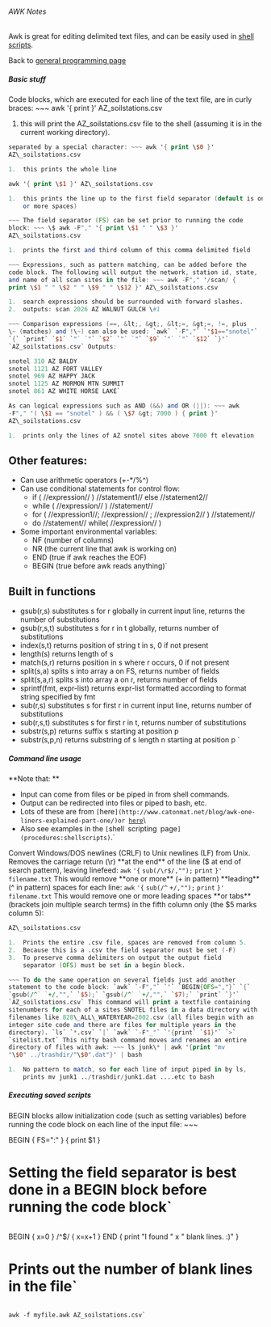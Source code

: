 ###### AWK Notes

Awk is great for editing delimited text files, and can be easily used in
[shell scripts](shellscripts).

Back to [general programming page](procedures:programming)

##### Basic stuff

Code blocks, which are executed for each line of the text file, are in
curly braces: ~~~ awk '{ print }' AZ\_soilstations.csv

1.  this will print the AZ\_soilstations.csv file to the shell (assuming
    it is in the current working directory).

~~~ Awk can operate each line of the file as a whole, or in fields
separated by a special character: ~~~ awk '{ print \$0 }'
AZ\_soilstations.csv

1.  this prints the whole line

awk '{ print \$1 }' AZ\_soilstations.csv

1.  this prints the line up to the first field separator (default is one
    or more spaces)

~~~ The field separator (FS) can be set prior to running the code
block: ~~~ \$ awk -F"," '{ print \$1 " " \$3 }'
AZ\_soilstations.csv

1.  prints the first and third column of this comma delimited field

~~~ Expressions, such as pattern matching, can be added before the
code block. The following will output the network, station id, state,
and name of all scan sites in the file: ~~~ awk -F"," '/scan/ {
print \$1 " " \$2 " " \$9 " " \$12 }' AZ\_soilstations.csv

1.  search expressions should be surrounded with forward slashes.
2.  outputs: scan 2026 AZ WALNUT GULCH \#1

~~~ Comparison expressions (==, &lt;, &gt;, &lt;=, &gt;=, !=, plus
\~ (matches) and !\~) can also be used: `awk` `-F","` `'$1=="snotel"`
`{` `print` `$1` `"` `"` `$2` `"` `"` `$9` `"` `"` `$12` `}'`
`AZ_soilstations.csv` Outputs:

snotel 310 AZ BALDY
snotel 1121 AZ FORT VALLEY
snotel 969 AZ HAPPY JACK
snotel 1125 AZ MORMON MTN SUMMIT
snotel 861 AZ WHITE HORSE LAKE`

As can logical expressions such as AND (&&) and OR (||): ~~~ awk
-F"," '( \$1 == "snotel" ) && ( \$7 &gt; 7000 ) { print }'
AZ\_soilstations.csv

1.  prints only the lines of AZ snotel sites above 7000 ft elevation

~~~

Other features:
---------------

* Can use arithmetic operators (+-*/%^)
* Can use conditional statements for control flow:
  * if ( //expression// ) //statement1// else //statement2//
  * while ( //expression// ) //statement//
  * for ( //expression1//; //expression// ; //expression2// ) //statement//
  * do //statement// while( //expression// )
* Some important environmental variables:
  * NF (number of columns) 
  * NR (the current line that awk is working on)
  * END (true if awk reaches the EOF)
  * BEGIN (true before awk reads anything)`

Built in functions
------------------

* gsub(r,s)       substitutes s for r globally in current input line, returns the  number of substitutions 
* gsub(r,s,t)     substitutes s for r in t globally, returns number of substitutions 
* index(s,t)      returns position of string t in s, 0 if not present 
* length(s)       returns length of s 
* match(s,r)      returns position in s where r occurs, 0 if not present 
* split(s,a)      splits s into array a on FS, returns number of fields 
* split(s,a,r)    splits s into array a on r, returns number of fields 
* sprintf(fmt, expr-list) returns expr-list formatted according to format string  specified by fmt 
* sub(r,s)        substitutes s for first r in current input line, returns number of substitutions 
* sub(r,s,t)      substitutes s for first r in t, returns number of substitutions 
* substr(s,p)     returns suffix s starting at position p 
* substr(s,p,n)   returns substring of s length n starting at position p `

##### Command line usage

 **Note that: \*\*

* Input can come from files or be piped in from shell commands.
* Output can be redirected into files or piped to bash, etc.
* Lots of these are from `[`here`](http://www.catonmat.net/blog/awk-one-liners-explained-part-one/)or `[`here`](http://www.catonmat.net/blog/awk-one-liners-explained-part-two/)\
* Also see examples in the `[`shell` `scripting`
`page`](procedures:shellscripts)`.`

Convert Windows/DOS newlines (CRLF) to Unix newlines (LF) from Unix.
Removes the carriage return (\\r) \*\*at the end\*\* of the line (\$ at
end of search pattern), leaving linefeed: `awk` `'{` `sub(/\r$/,"");`
`print` `}'` `filename.txt` This would remove \*\*one or more\*\* (+ in
pattern) \*\*leading\*\* (\^ in pattern) spaces for each line: `awk`
`'{` `sub(/^` `+/,"");` `print` `}'` `filename.txt` This would remove
one or more leading spaces \*\*or tabs\*\* (brackets join multiple
search terms) in the fifth column only (the \$5 marks column 5):
~~~ awk -F"," ' BEGIN{OFS=","} { gsub(/\^ +/,"", \$5); print }'
AZ\_soilstations.csv

1.  Prints the entire .csv file, spaces are removed from column 5.
2.  Because this is a .csv the field separator must be set (-F)
3.  To preserve comma delimiters on output the output field
    separator (OFS) must be set in a begin block.

~~~ To do the same operation on several fields just add another
statement to the code block: `awk` `-F","` `'` `BEGIN{OFS=","}` `{`
`gsub(/^` `+/,"",` `$5);` `gsub(/^` `+/,"",` `$7);` `print` `}'`
`AZ_soilstations.csv` This command will print a textfile containing
sitenumbers for each of a sites SNOTEL files in a data directory with
filenames like 828\_ALL\_WATERYEAR=2002.csv (all files begin with an
integer site code and there are files for multiple years in the
directory). `ls` `*.csv` `|` `awk` `-F"_"` `'{print` `$1}'` `>`
`sitelist.txt` This nifty bash command moves and renames an entire
directory of files with awk: ~~~ ls junk\* | awk '{print "mv
"\$0" ../trashdir/"\$0".dat"}' | bash

1.  No pattern to match, so for each line of input piped in by ls,
    prints mv junk1 ../trashdir/junk1.dat ....etc to bash

~~~

##### Executing saved scripts

BEGIN blocks allow initialization code (such as setting variables)
before running the code block on each line of the input file: ~~~

BEGIN { 
        FS=":" 
} 
{ print $1 }
# Setting the field separator is best done in a BEGIN block before running the code block`

~~~ End blocks do end of script reporting or calculations:
~~~

BEGIN { x=0 } 
/^$/  { x=x+1 } 
END   { print "I found " x " blank lines. :)" }
# Prints out the number of blank lines in the file`

~~~ If saved in a file the script above could be run with:

awk -f myfile.awk AZ_soilstations.csv`
